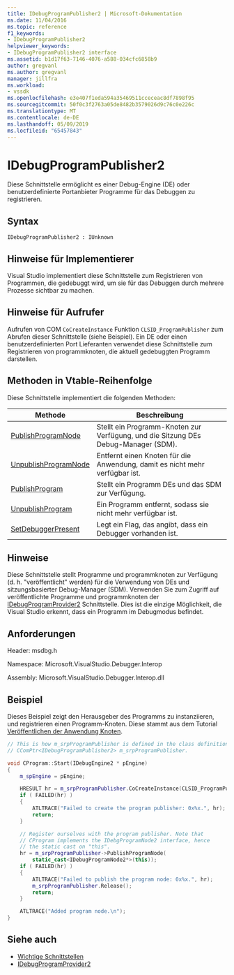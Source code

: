 ```yaml
---
title: IDebugProgramPublisher2 | Microsoft-Dokumentation
ms.date: 11/04/2016
ms.topic: reference
f1_keywords:
- IDebugProgramPublisher2
helpviewer_keywords:
- IDebugProgramPublisher2 interface
ms.assetid: b1d17f63-7146-4076-a588-034cfc6858b9
author: gregvanl
ms.author: gregvanl
manager: jillfra
ms.workload:
- vssdk
ms.openlocfilehash: e3e407f1eda594a35469511cceceac8df7898f95
ms.sourcegitcommit: 50f0c3f2763a05de8482b3579026d9c76c0e226c
ms.translationtype: MT
ms.contentlocale: de-DE
ms.lasthandoff: 05/09/2019
ms.locfileid: "65457843"
---
```

# <a name="idebugprogrampublisher2"></a>IDebugProgramPublisher2
Diese Schnittstelle ermöglicht es einer Debug-Engine (DE) oder benutzerdefinierte Portanbieter Programme für das Debuggen zu registrieren.

## <a name="syntax"></a>Syntax

```
IDebugProgramPublisher2 : IUnknown
```

## <a name="notes-for-implementers"></a>Hinweise für Implementierer
Visual Studio implementiert diese Schnittstelle zum Registrieren von Programmen, die gedebuggt wird, um sie für das Debuggen durch mehrere Prozesse sichtbar zu machen.

## <a name="notes-for-callers"></a>Hinweise für Aufrufer
Aufrufen von COM `CoCreateInstance` Funktion `CLSID_ProgramPublisher` zum Abrufen dieser Schnittstelle (siehe Beispiel). Ein DE oder einen benutzerdefinierten Port Lieferanten verwendet diese Schnittstelle zum Registrieren von programmknoten, die aktuell gedebuggten Programm darstellen.

## <a name="methods-in-vtable-order"></a>Methoden in Vtable-Reihenfolge
Diese Schnittstelle implementiert die folgenden Methoden:

|Methode|Beschreibung|
|------------|-----------------|
|[PublishProgramNode](../../../extensibility/debugger/reference/idebugprogrampublisher2-publishprogramnode.md)|Stellt ein Programm-Knoten zur Verfügung, und die Sitzung DEs Debug-Manager (SDM).|
|[UnpublishProgramNode](../../../extensibility/debugger/reference/idebugprogrampublisher2-unpublishprogramnode.md)|Entfernt einen Knoten für die Anwendung, damit es nicht mehr verfügbar ist.|
|[PublishProgram](../../../extensibility/debugger/reference/idebugprogrampublisher2-publishprogram.md)|Stellt ein Programm DEs und das SDM zur Verfügung.|
|[UnpublishProgram](../../../extensibility/debugger/reference/idebugprogrampublisher2-unpublishprogram.md)|Ein Programm entfernt, sodass sie nicht mehr verfügbar ist.|
|[SetDebuggerPresent](../../../extensibility/debugger/reference/idebugprogrampublisher2-setdebuggerpresent.md)|Legt ein Flag, das angibt, dass ein Debugger vorhanden ist.|

## <a name="remarks"></a>Hinweise
Diese Schnittstelle stellt Programme und programmknoten zur Verfügung (d. h. "veröffentlicht" werden) für die Verwendung von DEs und sitzungsbasierter Debug-Manager (SDM). Verwenden Sie zum Zugriff auf veröffentlichte Programme und programmknoten der [IDebugProgramProvider2](../../../extensibility/debugger/reference/idebugprogramprovider2.md) Schnittstelle. Dies ist die einzige Möglichkeit, die Visual Studio erkennt, dass ein Programm im Debugmodus befindet.

## <a name="requirements"></a>Anforderungen
Header: msdbg.h

Namespace: Microsoft.VisualStudio.Debugger.Interop

Assembly: Microsoft.VisualStudio.Debugger.Interop.dll

## <a name="example"></a>Beispiel
Dieses Beispiel zeigt den Herausgeber des Programms zu instanziieren, und registrieren einen Programm-Knoten. Diese stammt aus dem Tutorial [Veröffentlichen der Anwendung Knoten](https://msdn.microsoft.com/library/d0100e02-4e2b-4e72-9e90-f7bc11777bae).

```cpp
// This is how m_srpProgramPublisher is defined in the class definition:
// CComPtr<IDebugProgramPublisher2> m_srpProgramPublisher.

void CProgram::Start(IDebugEngine2 * pEngine)
{
    m_spEngine = pEngine;

    HRESULT hr = m_srpProgramPublisher.CoCreateInstance(CLSID_ProgramPublisher);
    if ( FAILED(hr) )
    {
        ATLTRACE("Failed to create the program publisher: 0x%x.", hr);
        return;
    }

    // Register ourselves with the program publisher. Note that
    // CProgram implements the IDebgProgramNode2 interface, hence
    // the static cast on "this".
    hr = m_srpProgramPublisher->PublishProgramNode(
        static_cast<IDebugProgramNode2*>(this));
    if ( FAILED(hr) )
    {
        ATLTRACE("Failed to publish the program node: 0x%x.", hr);
        m_srpProgramPublisher.Release();
        return;
    }

    ATLTRACE("Added program node.\n");
}
```

## <a name="see-also"></a>Siehe auch
- [Wichtige Schnittstellen](../../../extensibility/debugger/reference/core-interfaces.md)
- [IDebugProgramProvider2](../../../extensibility/debugger/reference/idebugprogramprovider2.md)
